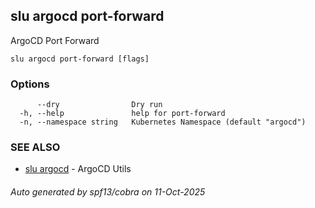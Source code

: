 ## slu argocd port-forward

ArgoCD Port Forward

```
slu argocd port-forward [flags]
```

### Options

```
      --dry                Dry run
  -h, --help               help for port-forward
  -n, --namespace string   Kubernetes Namespace (default "argocd")
```

### SEE ALSO

* [slu argocd](slu_argocd.md)	 - ArgoCD Utils

###### Auto generated by spf13/cobra on 11-Oct-2025
